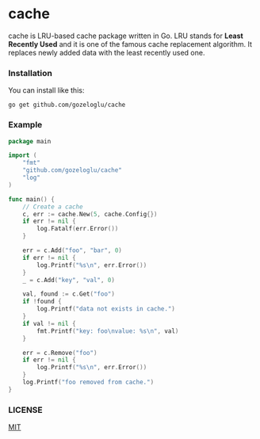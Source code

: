 # cache

cache is LRU-based cache package written in Go. LRU stands for **Least Recently Used** and it is one of the famous cache
replacement algorithm. It replaces newly added data with the least recently used one.

### Installation

You can install like this:

```
go get github.com/gozeloglu/cache
```

### Example

```go
package main

import (
	"fmt"
	"github.com/gozeloglu/cache"
	"log"
)

func main() {
	// Create a cache
	c, err := cache.New(5, cache.Config{})
	if err != nil {
		log.Fatalf(err.Error())
	}

	err = c.Add("foo", "bar", 0)
	if err != nil {
		log.Printf("%s\n", err.Error())
	}
	_ = c.Add("key", "val", 0)

	val, found := c.Get("foo")
	if !found {
		log.Printf("data not exists in cache.")
	}
	if val != nil {
		fmt.Printf("key: foo\nvalue: %s\n", val)
	}

	err = c.Remove("foo")
	if err != nil {
		log.Printf("%s\n", err.Error())
	}
	log.Printf("foo removed from cache.")
}
```

### LICENSE

[MIT](https://github.com/gozeloglu/cache/blob/main/LICENSE)